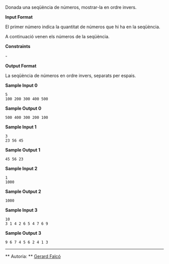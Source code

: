 Donada una seqüència de números, mostrar-la en ordre invers.

**Input Format**

El primer número  indica la quantitat de números que hi ha en la
seqüència.

A continuació venen els números de la seqüència.

**Constraints**

\-

**Output Format**

La seqüència de números en ordre invers, separats per espais.

**Sample Input 0**

    5 
    100 200 300 400 500

**Sample Output 0**

    500 400 300 200 100

**Sample Input 1**

    3 
    23 56 45

**Sample Output 1**

    45 56 23

**Sample Input 2**

    1 
    1000

**Sample Output 2**

    1000

**Sample Input 3**

    10 
    3 1 4 2 6 5 4 7 6 9

**Sample Output 3**

    9 6 7 4 5 6 2 4 1 3

----------

** Autoria: **
[Gerard Falcó](https://github.com/gerardfp)
